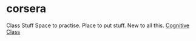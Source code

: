 # corsera
Class Stuff
Space to practise. Place to put stuff. New to all this. 
<a href=https://www.cognitiveclass.ai>Cognitive Class</a>
